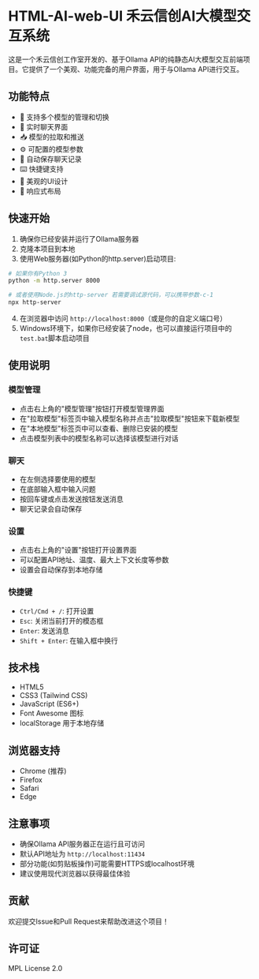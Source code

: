 # HTML-AI-web-UI  禾云信创AI大模型交互系统

这是一个禾云信创工作室开发的、基于Ollama API的纯静态AI大模型交互前端项目。它提供了一个美观、功能完备的用户界面，用于与Ollama API进行交互。

## 功能特点

- 🤖 支持多个模型的管理和切换
- 💬 实时聊天界面
- 📥 模型的拉取和推送
- ⚙️ 可配置的模型参数
- 💾 自动保存聊天记录
- ⌨️ 快捷键支持
- 🎨 美观的UI设计
- 📱 响应式布局

## 快速开始

1. 确保你已经安装并运行了Ollama服务器
2. 克隆本项目到本地
3. 使用Web服务器(如Python的http.server)启动项目:

```bash
# 如果你有Python 3
python -m http.server 8000

# 或者使用Node.js的http-server 若需要调试源代码，可以携带参数-c-1
npx http-server
```

4. 在浏览器中访问 `http://localhost:8000`（或是你的自定义端口号）
5. Windows环境下，如果你已经安装了node，也可以直接运行项目中的`test.bat`脚本启动项目

## 使用说明

### 模型管理

- 点击右上角的"模型管理"按钮打开模型管理界面
- 在"拉取模型"标签页中输入模型名称并点击"拉取模型"按钮来下载新模型
- 在"本地模型"标签页中可以查看、删除已安装的模型
- 点击模型列表中的模型名称可以选择该模型进行对话

### 聊天

- 在左侧选择要使用的模型
- 在底部输入框中输入问题
- 按回车键或点击发送按钮发送消息
- 聊天记录会自动保存

### 设置

- 点击右上角的"设置"按钮打开设置界面
- 可以配置API地址、温度、最大上下文长度等参数
- 设置会自动保存到本地存储

### 快捷键

- `Ctrl/Cmd + /`: 打开设置
- `Esc`: 关闭当前打开的模态框
- `Enter`: 发送消息
- `Shift + Enter`: 在输入框中换行

## 技术栈

- HTML5
- CSS3 (Tailwind CSS)
- JavaScript (ES6+)
- Font Awesome 图标
- localStorage 用于本地存储

## 浏览器支持

- Chrome (推荐)
- Firefox
- Safari
- Edge

## 注意事项

- 确保Ollama API服务器正在运行且可访问
- 默认API地址为 `http://localhost:11434`
- 部分功能(如剪贴板操作)可能需要HTTPS或localhost环境
- 建议使用现代浏览器以获得最佳体验

## 贡献

欢迎提交Issue和Pull Request来帮助改进这个项目！

## 许可证

MPL License 2.0
